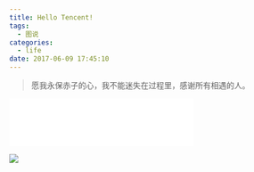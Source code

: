 ```yaml
---
title: Hello Tencent!
tags:
  - 图说
categories:
  - life
date: 2017-06-09 17:45:10
---
```


> 愿我永保赤子的心，我不能迷失在过程里，感谢所有相遇的人。

<!--more-->

<iframe frameborder="no" border="0" marginwidth="0" marginheight="0" width=330 height=86 src="//music.163.com/outchain/player?type=2&id=29378176&auto=0&height=66"></iframe>

![](/img/Hello-Tencent/tencent.jpg)